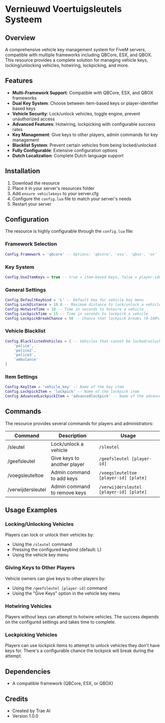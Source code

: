 # Vernieuwd Voertuigsleutels Systeem

## Overview
A comprehensive vehicle key management system for FiveM servers, compatible with multiple frameworks including QBCore, ESX, and QBOX. This resource provides a complete solution for managing vehicle keys, locking/unlocking vehicles, hotwiring, lockpicking, and more.

## Features
- **Multi-Framework Support**: Compatible with QBCore, ESX, and QBOX frameworks
- **Dual Key System**: Choose between item-based keys or player-identifier based keys
- **Vehicle Security**: Lock/unlock vehicles, toggle engine, prevent unauthorized access
- **Advanced Features**: Hotwiring, lockpicking with configurable success rates
- **Key Management**: Give keys to other players, admin commands for key management
- **Blacklist System**: Prevent certain vehicles from being locked/unlocked
- **Fully Configurable**: Extensive configuration options
- **Dutch Localization**: Complete Dutch language support

## Installation
1. Download the resource
2. Place it in your server's resources folder
3. Add `ensure vehiclekeys` to your server.cfg
4. Configure the `config.lua` file to match your server's needs
5. Restart your server

## Configuration
The resource is highly configurable through the `config.lua` file:

### Framework Selection
```lua
Config.Framework = 'qbcore' -- Options: 'qbcore', 'esx', 'qbox', 'ox'
```

### Key System
```lua
Config.UseItemKeys = true -- true = item-based keys, false = player-identifier keys
```

### General Settings
```lua
Config.DefaultKeybind = 'L' -- Default key for vehicle key menu
Config.LockDistance = 10.0 -- Maximum distance to lock/unlock a vehicle
Config.HotwireTime = 10 -- Time in seconds to hotwire a vehicle
Config.LockpickTime = 15 -- Time in seconds to lockpick a vehicle
Config.LockpickBreakChance = 50 -- Chance that lockpick breaks (0-100%)
```

### Vehicle Blacklist
```lua
Config.BlacklistedVehicles = { -- Vehicles that cannot be locked/unlocked
    'police', 
    'police2',
    'police3',
    'ambulance'
}
```

### Item Settings
```lua
Config.KeyItem = 'vehicle_key' -- Name of the key item
Config.LockpickItem = 'lockpick' -- Name of the lockpick item
Config.AdvancedLockpickItem = 'advancedlockpick' -- Name of the advanced lockpick item
```

## Commands
The resource provides several commands for players and administrators:

| Command | Description | Usage |
|---------|-------------|-------|
| /sleutel | Lock/unlock a vehicle | `/sleutel` |
| /geefsleutel | Give keys to another player | `/geefsleutel [player-id]` |
| /voegsleuteltoe | Admin command to add keys | `/voegsleuteltoe [player-id] [plate]` |
| /verwijdersleutel | Admin command to remove keys | `/verwijdersleutel [player-id] [plate]` |

## Usage Examples

### Locking/Unlocking Vehicles
Players can lock or unlock their vehicles by:
- Using the `/sleutel` command
- Pressing the configured keybind (default: L)
- Using the vehicle key menu

### Giving Keys to Other Players
Vehicle owners can give keys to other players by:
- Using the `/geefsleutel [player-id]` command
- Using the "Give Keys" option in the vehicle key menu

### Hotwiring Vehicles
Players without keys can attempt to hotwire vehicles. The success depends on the configured settings and takes time to complete.

### Lockpicking Vehicles
Players can use lockpick items to attempt to unlock vehicles they don't have keys for. There's a configurable chance the lockpick will break during the attempt.

## Dependencies
- A compatible framework (QBCore, ESX, or QBOX)

## Credits
- Created by Trae AI
- Version 1.0.0